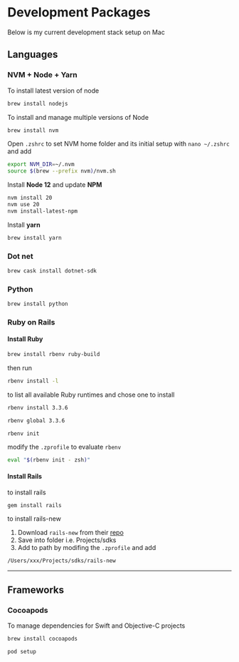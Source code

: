 # Development Packages

Below is my current development stack setup on Mac

## Languages

### NVM + Node + Yarn

To install latest version of node

```bash
brew install nodejs
```

To install and manage multiple versions of Node

```bash
brew install nvm
```

Open `.zshrc` to set NVM home folder and its initial setup with `nano ~/.zshrc` and add

```bash
export NVM_DIR=~/.nvm
source $(brew --prefix nvm)/nvm.sh
```

Install **Node 12** and update **NPM**

```bash
nvm install 20
nvm use 20
nvm install-latest-npm
```

Install **yarn**

```bash
brew install yarn
```

### Dot net

```bash
brew cask install dotnet-sdk
```

### Python

```bash
brew install python
```

### Ruby on Rails

#### Install Ruby

```bash
brew install rbenv ruby-build
```

then run

```bash
rbenv install -l
```

to list all available Ruby runtimes and chose one to install

```bash
rbenv install 3.3.6
```
```bash
rbenv global 3.3.6
```
```bash
rbenv init
```

modify the `.zprofile` to evaluate `rbenv`

```bash
eval "$(rbenv init - zsh)"
```

#### Install Rails

to install rails

```bash
gem install rails
```

to install rails-new 

1. Download `rails-new` from their [repo](https://github.com/rails/rails-new)
2. Save into folder i.e. Projects/sdks
3. Add to path by modifing the `.zprofile` and add

```bash
/Users/xxx/Projects/sdks/rails-new
```

---

## Frameworks

### Cocoapods

To manage dependencies for Swift and Objective-C projects

```bash
brew install cocoapods
```
```bash
pod setup
```

